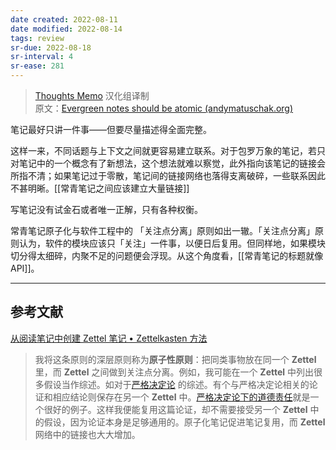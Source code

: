 ```yaml
---
date created: 2022-08-11
date modified: 2022-08-14
tags: review
sr-due: 2022-08-18
sr-interval: 4
sr-ease: 281
---
```


<!--我的理解:: 正如文中所言，写笔记没有唯一正解，只有各种权衡。原子化笔记，是一种指导方针，但实际应用起来的时候，应该因地制宜，根据笔记记录内容的不同性质，进行不同颗粒度大小的划分。-->

> [Thoughts Memo](https://paratranz.cn/projects/3131) 汉化组译制  
> 原文：[Evergreen notes should be atomic (andymatuschak.org)](https://notes.andymatuschak.org/z4Rrmh17vMBbauEGnFPTZSK3UmdsGExLRfZz1)

笔记最好只讲一件事——但要尽量描述得全面完整。

这样一来，不同话题与上下文之间就更容易建立联系。对于包罗万象的笔记，若只对笔记中的一个概念有了新想法，这个想法就难以察觉，此外指向该笔记的链接会所指不清；如果笔记过于零散，笔记间的链接网络也落得支离破碎，一些联系因此不甚明晰。[[常青笔记之间应该建立大量链接]]

写笔记没有试金石或者唯一正解，只有各种权衡。

常青笔记原子化与软件工程中的 「关注点分离」原则如出一辙。「关注点分离」原则认为，软件的模块应该只「关注」一件事，以便日后复用。但同样地，如果模块切分得太细碎，内聚不足的问题便会浮现。从这个角度看，[[常青笔记的标题就像 API]]。

___

## 参考文献

[从阅读笔记中创建 Zettel 笔记 • Zettelkasten 方法](https://zettelkasten.de/posts/create-zettel-from-reading-notes/)

> 我将这条原则的深层原则称为**原子性原则**：把同类事物放在同一个 **Zettel** 里，而 **Zettel** 之间做到关注点分离。例如，我可能在一个 **Zettel** 中列出很多假设当作综述。如对于[严格决定论](http://en.wikipedia.org/wiki/Hard_determinism) 的综述。有个与严格决定论相关的论证和相应结论则保存在另一个 **Zettel** 中。[严格决定论下的道德责任](http://en.wikipedia.org/wiki/Moral_responsibility#Hard_determinism)就是一个很好的例子。这样我便能复用这篇论证，却不需要接受另一个 **Zettel** 中的假设，因为论证本身是足够通用的。原子化笔记促进笔记复用，而 **Zettel** 网络中的链接也大大增加。
